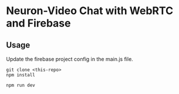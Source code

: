 # Neuron-Video Chat with WebRTC and Firebase

## Usage

Update the firebase project config in the main.js file. 

```
git clone <this-repo>
npm install

npm run dev
```
